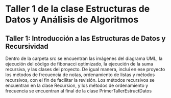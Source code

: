 # Taller 1 de la clase Estructuras de Datos y Análisis de Algoritmos
## Taller 1: Introducción a las Estructuras de Datos y Recursividad

Dentro de la carpeta src se encuentran las imágenes del diagrama UML, la ejecución del código de fibonacci optimizado, la ejecución de la suma recursiva, y las clases del proyecto. 
De igual manera, incluí en ese proyecto los métodos de frecuencia de notas, ordenamiento de listas y métodos recursivos, con el fin de facilitar la revisión. Los métodos recursivos 
se encuentran en la clase Recursion, y los métodos de ordenamiento y frecuencia se encuentran al final de la clase PrimerTallerEstructDatos


